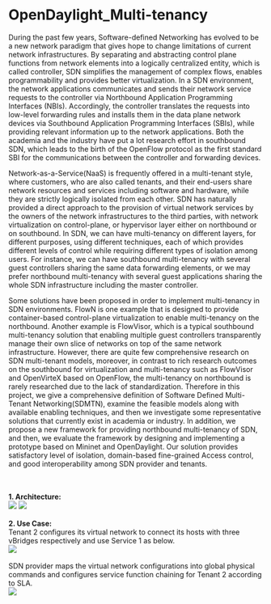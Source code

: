# OpenDaylight_Multi-tenancy
During the past few years, Software-defined Networking has evolved to be a new network paradigm that gives hope to change limitations of current network infrastructures. By separating and abstracting control plane functions from network elements into a logically centralized entity, which is called controller, SDN simplifies the management of complex flows, enables programmability and provides better virtualization. In a SDN environment, the network applications communicates and sends their network service requests to the controller via Northbound Application Programming Interfaces (NBIs). Accordingly, the controller translates the requests into low-level forwarding rules and installs them in the data plane network devices via Southbound Application Programming
Interfaces (SBIs), while providing relevant information up to the network applications. Both the academia and the industry have put a lot research effort in southbound SDN, which leads to the birth of the OpenFlow protocol as the first standard SBI for the communications between the controller and forwarding devices.<br>


Network-as-a-Service(NaaS) is frequently offered in a multi-tenant style, where customers, who are also called tenants, and their end-users share network resources and services including software and hardware, while they are strictly logically isolated from each other. SDN has naturally provided a direct approach to the provision of virtual network services by the owners of the network infrastructures to the third parties, with network virtualization on control-plane, or hypervisor layer either on northbound or on southbound. In SDN, we can have multi-tenancy on different layers, for different purposes, using different techniques, each of which provides different levels of control while requiring different types of isolation among users. For instance, we can have southbound multi-tenancy with several guest controllers sharing the same data forwarding elements, or we may prefer northbound multi-tenancy with several guest applications sharing the whole SDN infrastructure including the master controller.<br>

Some solutions have been proposed in order to implement multi-tenancy in SDN environments. FlowN is one example that is designed to provide container-based control-plane virtualization to enable multi-tenancy on the northbound. Another example is FlowVisor, which is a typical southbound multi-tenancy solution that enabling multiple guest controllers transparently manage their own slice of networks on top of the same network infrastructure. However, there are quite few comprehensive research on SDN multi-tenant models, moreover, in contrast to rich research outcomes on the southbound for virtualization and multi-tenancy such as FlowVisor and OpenVirteX based on OpenFlow, the multi-tenancy on northbound is rarely researched due to the lack of standardization. Therefore in this project, we give a comprehensive definition of Software Defined Multi-Tenant Networking(SDMTN), examine the feasible models along with available enabling techniques, and then we investigate some representative solutions that currently exist in academia or industry. In addition, we propose a new framework for providing northbound multi-tenancy of SDN, and then, we evaluate the framework by designing and implementing a prototype based on Mininet and OpenDaylight. Our solution provides satisfactory level of isolation, domain-based fine-grained Access control, and good interoperability among SDN provider and tenants.

<br><br>
<b>1. Architecture:</b><br>
![](http://7xrqve.com1.z0.glb.clouddn.com/Screenshot%20from%202016-03-06%2018%3A51%3A23.png)
![](http://7xrqve.com1.z0.glb.clouddn.com/Screenshot%20from%202016-03-11%2001%3A58%3A17.png)<br><br>
<b>2. Use Case:</b><br>
Tenant 2 configures its virtual network to connect its hosts with three vBridges respectively and use Service 1 as below.<br>
![](http://7xrqve.com1.z0.glb.clouddn.com/Screenshot%20from%202016-03-10%2020%3A08%3A25.png)<br><br>
SDN provider maps the virtual network configurations into global physical commands and configures service function chaining for Tenant 2 according to SLA.<br>
![](http://7xrqve.com1.z0.glb.clouddn.com/Screenshot%20from%202016-03-10%2020%3A04%3A11.png)
